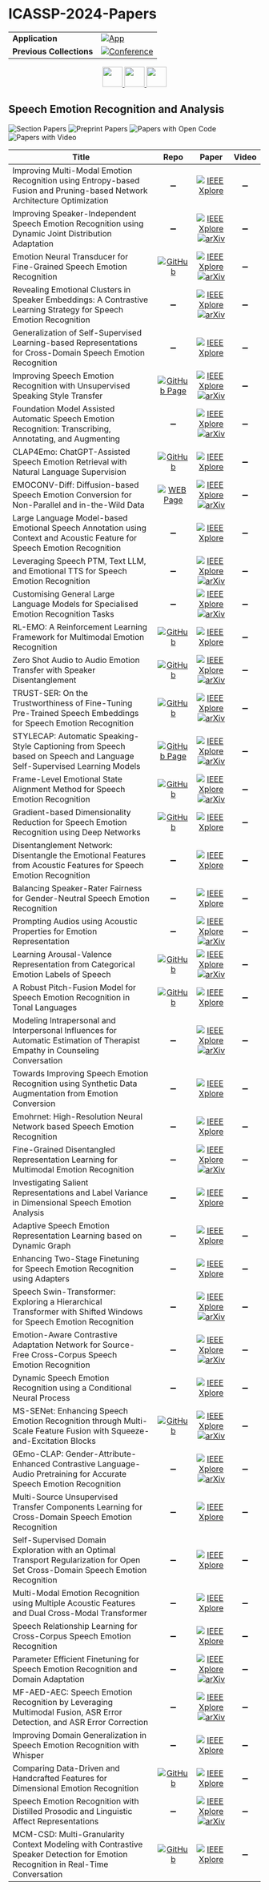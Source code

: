 # ICASSP-2024-Papers

<table>
    <tr>
        <td><strong>Application</strong></td>
        <td>
            <a href="https://huggingface.co/spaces/DmitryRyumin/NewEraAI-Papers" style="float:left;">
                <img src="https://img.shields.io/badge/🤗-NewEraAI--Papers-FFD21F.svg" alt="App" />
            </a>
        </td>
    </tr>
    <tr>
        <td><strong>Previous Collections</strong></td>
        <td>
            <a href="https://github.com/DmitryRyumin/ICASSP-2023-24-Papers/blob/main/README_2023.md">
                <img src="http://img.shields.io/badge/ICASSP-2023-0073AE.svg" alt="Conference">
            </a>
        </td>
    </tr>
</table>

<div align="center">
    <a href="https://github.com/DmitryRyumin/ICASSP-2023-24-Papers/blob/main/sections/2024/main/SPTM-P3.md">
        <img src="https://cdn.jsdelivr.net/gh/DmitryRyumin/NewEraAI-Papers@main/images/left.svg" width="40" alt="" />
    </a>
    <a href="https://github.com/DmitryRyumin/ICASSP-2023-24-Papers/">
        <img src="https://cdn.jsdelivr.net/gh/DmitryRyumin/NewEraAI-Papers@main/images/home.svg" width="40" alt="" />
    </a>
    <a href="https://github.com/DmitryRyumin/ICASSP-2023-24-Papers/blob/main/sections/2024/main/MLSP-L4.md">
        <img src="https://cdn.jsdelivr.net/gh/DmitryRyumin/NewEraAI-Papers@main/images/right.svg" width="40" alt="" />
    </a>
</div>

## Speech Emotion Recognition and Analysis

![Section Papers](https://img.shields.io/badge/Section%20Papers-45-42BA16) ![Preprint Papers](https://img.shields.io/badge/Preprint%20Papers-0-b31b1b) ![Papers with Open Code](https://img.shields.io/badge/Papers%20with%20Open%20Code-0-1D7FBF) ![Papers with Video](https://img.shields.io/badge/Papers%20with%20Video-0-FF0000)

| **Title** | **Repo** | **Paper** | **Video** |
|-----------|:--------:|:---------:|:---------:|
| Improving Multi-Modal Emotion Recognition using Entropy-based Fusion and Pruning-based Network Architecture Optimization | :heavy_minus_sign: | [![IEEE Xplore](https://img.shields.io/badge/IEEE-10447231-E4A42C.svg)](https://ieeexplore.ieee.org/document/10447231) | :heavy_minus_sign: |
| Improving Speaker-Independent Speech Emotion Recognition using Dynamic Joint Distribution Adaptation | :heavy_minus_sign: | [![IEEE Xplore](https://img.shields.io/badge/IEEE-10447452-E4A42C.svg)](https://ieeexplore.ieee.org/document/10447452) <br /> [![arXiv](https://img.shields.io/badge/arXiv-2401.09752-b31b1b.svg)](https://arxiv.org/abs/2401.09752) | :heavy_minus_sign: |
| Emotion Neural Transducer for Fine-Grained Speech Emotion Recognition | [![GitHub](https://img.shields.io/github/stars/ECNU-Cross-Innovation-Lab/ENT?style=flat)](https://github.com/ECNU-Cross-Innovation-Lab/ENT) | [![IEEE Xplore](https://img.shields.io/badge/IEEE-10446974-E4A42C.svg)](https://ieeexplore.ieee.org/document/10446974) <br /> [![arXiv](https://img.shields.io/badge/arXiv-2403.19224-b31b1b.svg)](https://arxiv.org/abs/2403.19224) | :heavy_minus_sign: |
| Revealing Emotional Clusters in Speaker Embeddings: A Contrastive Learning Strategy for Speech Emotion Recognition | :heavy_minus_sign: | [![IEEE Xplore](https://img.shields.io/badge/IEEE-10447060-E4A42C.svg)](https://ieeexplore.ieee.org/document/10447060) <br /> [![arXiv](https://img.shields.io/badge/arXiv-2401.11017-b31b1b.svg)](https://arxiv.org/abs/2401.11017) | :heavy_minus_sign: |
| Generalization of Self-Supervised Learning-based Representations for Cross-Domain Speech Emotion Recognition | :heavy_minus_sign: | [![IEEE Xplore](https://img.shields.io/badge/IEEE-10447678-E4A42C.svg)](https://ieeexplore.ieee.org/document/10447678) | :heavy_minus_sign: |
| Improving Speech Emotion Recognition with Unsupervised Speaking Style Transfer | [![GitHub Page](https://img.shields.io/badge/GitHub-Page-159957.svg)](https://leyuanqu.github.io/EmoAug/) | [![IEEE Xplore](https://img.shields.io/badge/IEEE-10446186-E4A42C.svg)](https://ieeexplore.ieee.org/document/10446186) <br /> [![arXiv](https://img.shields.io/badge/arXiv-2211.08843-b31b1b.svg)](https://arxiv.org/abs/2211.08843) | :heavy_minus_sign: |
| Foundation Model Assisted Automatic Speech Emotion Recognition: Transcribing, Annotating, and Augmenting | :heavy_minus_sign: | [![IEEE Xplore](https://img.shields.io/badge/IEEE-10448130-E4A42C.svg)](https://ieeexplore.ieee.org/document/10448130) <br /> [![arXiv](https://img.shields.io/badge/arXiv-2309.08108-b31b1b.svg)](https://arxiv.org/abs/2309.08108) | :heavy_minus_sign: |
| CLAP4Emo: ChatGPT-Assisted Speech Emotion Retrieval with Natural Language Supervision | [![GitHub](https://img.shields.io/github/stars/boschresearch/soundsee-emo-caps?style=flat)](https://github.com/boschresearch/soundsee-emo-caps) | [![IEEE Xplore](https://img.shields.io/badge/IEEE-10447102-E4A42C.svg)](https://ieeexplore.ieee.org/document/10447102) | :heavy_minus_sign: |
| EMOCONV-Diff: Diffusion-based Speech Emotion Conversion for Non-Parallel and in-the-Wild Data | [![WEB Page](https://img.shields.io/badge/WEB-Page-159957.svg)](https://www.inf.uni-hamburg.de/en/inst/ab/sp/publications/icassp23-emoconvdiff.html) | [![IEEE Xplore](https://img.shields.io/badge/IEEE-10447372-E4A42C.svg)](https://ieeexplore.ieee.org/document/10447372) <br /> [![arXiv](https://img.shields.io/badge/arXiv-2309.07828-b31b1b.svg)](https://arxiv.org/abs/2309.07828) | :heavy_minus_sign: |
| Large Language Model-based Emotional Speech Annotation using Context and Acoustic Feature for Speech Emotion Recognition | :heavy_minus_sign: | [![IEEE Xplore](https://img.shields.io/badge/IEEE-10448316-E4A42C.svg)](https://ieeexplore.ieee.org/document/10448316) | :heavy_minus_sign: |
| Leveraging Speech PTM, Text LLM, and Emotional TTS for Speech Emotion Recognition | :heavy_minus_sign: | [![IEEE Xplore](https://img.shields.io/badge/IEEE-10445906-E4A42C.svg)](https://ieeexplore.ieee.org/document/10445906) <br /> [![arXiv](https://img.shields.io/badge/arXiv-2309.10294-b31b1b.svg)](https://arxiv.org/abs/2309.10294) | :heavy_minus_sign: |
| Customising General Large Language Models for Specialised Emotion Recognition Tasks | :heavy_minus_sign: | [![IEEE Xplore](https://img.shields.io/badge/IEEE-10447044-E4A42C.svg)](https://ieeexplore.ieee.org/document/10447044) <br /> [![arXiv](https://img.shields.io/badge/arXiv-2310.14225-b31b1b.svg)](https://arxiv.org/abs/2310.14225) | :heavy_minus_sign: |
| RL-EMO: A Reinforcement Learning Framework for Multimodal Emotion Recognition | [![GitHub](https://img.shields.io/github/stars/zyh9929/RL-EMO?style=flat)](https://github.com/zyh9929/RL-EMO) | [![IEEE Xplore](https://img.shields.io/badge/IEEE-10446459-E4A42C.svg)](https://ieeexplore.ieee.org/document/10446459) | :heavy_minus_sign: |
| Zero Shot Audio to Audio Emotion Transfer with Speaker Disentanglement | [![GitHub](https://img.shields.io/github/stars/iiscleap/ZEST?style=flat)](https://github.com/iiscleap/ZEST) | [![IEEE Xplore](https://img.shields.io/badge/IEEE-10445962-E4A42C.svg)](https://ieeexplore.ieee.org/document/10445962) <br /> [![arXiv](https://img.shields.io/badge/arXiv-2401.04511-b31b1b.svg)](https://arxiv.org/abs/2401.04511) | :heavy_minus_sign: |
| TRUST-SER: On the Trustworthiness of Fine-Tuning Pre-Trained Speech Embeddings for Speech Emotion Recognition | [![GitHub](https://img.shields.io/github/stars/usc-sail/trust-ser?style=flat)](https://github.com/usc-sail/trust-ser) | [![IEEE Xplore](https://img.shields.io/badge/IEEE-10446616-E4A42C.svg)](https://ieeexplore.ieee.org/document/10446616) <br /> [![arXiv](https://img.shields.io/badge/arXiv-2305.11229-b31b1b.svg)](https://arxiv.org/abs/2305.11229) | :heavy_minus_sign: |
| STYLECAP: Automatic Speaking-Style Captioning from Speech based on Speech and Language Self-Supervised Learning Models | [![GitHub Page](https://img.shields.io/badge/GitHub-Page-159957.svg)](https://ntt-hilab-gensp.github.io/icassp2024stylecap/) | [![IEEE Xplore](https://img.shields.io/badge/IEEE-10445977-E4A42C.svg)](https://ieeexplore.ieee.org/document/10445977) <br /> [![arXiv](https://img.shields.io/badge/arXiv-2311.16509-b31b1b.svg)](https://arxiv.org/abs/2311.16509) | :heavy_minus_sign: |
| Frame-Level Emotional State Alignment Method for Speech Emotion Recognition | [![GitHub](https://img.shields.io/github/stars/ASolitaryMan/HFLEA?style=flat)](https://github.com/ASolitaryMan/HFLEA) | [![IEEE Xplore](https://img.shields.io/badge/IEEE-10446812-E4A42C.svg)](https://ieeexplore.ieee.org/document/10446812) <br /> [![arXiv](https://img.shields.io/badge/arXiv-2312.16383-b31b1b.svg)](https://arxiv.org/abs/2312.16383) | :heavy_minus_sign: |
| Gradient-based Dimensionality Reduction for Speech Emotion Recognition using Deep Networks | [![GitHub](https://img.shields.io/github/stars/hxwangnus/Grad-based-Dim-Red-for-SER?style=flat)](https://github.com/hxwangnus/Grad-based-Dim-Red-for-SER) | [![IEEE Xplore](https://img.shields.io/badge/IEEE-10447616-E4A42C.svg)](https://ieeexplore.ieee.org/document/10447616) | :heavy_minus_sign: |
| Disentanglement Network: Disentangle the Emotional Features from Acoustic Features for Speech Emotion Recognition | :heavy_minus_sign: | [![IEEE Xplore](https://img.shields.io/badge/IEEE-10448044-E4A42C.svg)](https://ieeexplore.ieee.org/document/10448044) | :heavy_minus_sign: |
| Balancing Speaker-Rater Fairness for Gender-Neutral Speech Emotion Recognition | :heavy_minus_sign: | [![IEEE Xplore](https://img.shields.io/badge/IEEE-10447167-E4A42C.svg)](https://ieeexplore.ieee.org/document/10447167) | :heavy_minus_sign: |
| Prompting Audios using Acoustic Properties for Emotion Representation | :heavy_minus_sign: | [![IEEE Xplore](https://img.shields.io/badge/IEEE-10448213-E4A42C.svg)](https://ieeexplore.ieee.org/document/10448213) <br /> [![arXiv](https://img.shields.io/badge/arXiv-2310.02298-b31b1b.svg)](https://arxiv.org/abs/2310.02298) | :heavy_minus_sign: |
| Learning Arousal-Valence Representation from Categorical Emotion Labels of Speech | [![GitHub](https://img.shields.io/github/stars/ETZET/SpeechEmotionAVLearning?style=flat)](https://github.com/ETZET/SpeechEmotionAVLearning) | [![IEEE Xplore](https://img.shields.io/badge/IEEE-10445890-E4A42C.svg)](https://ieeexplore.ieee.org/document/10445890) <br /> [![arXiv](https://img.shields.io/badge/arXiv-2311.14816-b31b1b.svg)](https://arxiv.org/abs/2311.14816) | :heavy_minus_sign: |
| A Robust Pitch-Fusion Model for Speech Emotion Recognition in Tonal Languages | [![GitHub](https://img.shields.io/github/stars/thanhpv2102/ViSEC?style=flat)](https://github.com/thanhpv2102/ViSEC) | [![IEEE Xplore](https://img.shields.io/badge/IEEE-10448373-E4A42C.svg)](https://ieeexplore.ieee.org/document/10448373) | :heavy_minus_sign: |
| Modeling Intrapersonal and Interpersonal Influences for Automatic Estimation of Therapist Empathy in Counseling Conversation | :heavy_minus_sign: | [![IEEE Xplore](https://img.shields.io/badge/IEEE-10447426-E4A42C.svg)](https://ieeexplore.ieee.org/document/10447426) <br /> [![arXiv](https://img.shields.io/badge/arXiv-2310.14178-b31b1b.svg)](https://arxiv.org/abs/2310.14178) | :heavy_minus_sign: |
| Towards Improving Speech Emotion Recognition using Synthetic Data Augmentation from Emotion Conversion | :heavy_minus_sign: | [![IEEE Xplore](https://img.shields.io/badge/IEEE-10445740-E4A42C.svg)](https://ieeexplore.ieee.org/document/10445740) | :heavy_minus_sign: |
| Emohrnet: High-Resolution Neural Network based Speech Emotion Recognition | :heavy_minus_sign: | [![IEEE Xplore](https://img.shields.io/badge/IEEE-10446976-E4A42C.svg)](https://ieeexplore.ieee.org/document/10446976) | :heavy_minus_sign: |
| Fine-Grained Disentangled Representation Learning for Multimodal Emotion Recognition | :heavy_minus_sign: | [![IEEE Xplore](https://img.shields.io/badge/IEEE-10447667-E4A42C.svg)](https://ieeexplore.ieee.org/document/10447667) <br /> [![arXiv](https://img.shields.io/badge/arXiv-2312.13567-b31b1b.svg)](https://arxiv.org/abs/2312.13567) | :heavy_minus_sign: |
| Investigating Salient Representations and Label Variance in Dimensional Speech Emotion Analysis | :heavy_minus_sign: | [![IEEE Xplore](https://img.shields.io/badge/IEEE-10446606-E4A42C.svg)](https://ieeexplore.ieee.org/document/10446606) | :heavy_minus_sign: |
| Adaptive Speech Emotion Representation Learning based on Dynamic Graph | :heavy_minus_sign: | [![IEEE Xplore](https://img.shields.io/badge/IEEE-10447829-E4A42C.svg)](https://ieeexplore.ieee.org/document/10447829) | :heavy_minus_sign: |
| Enhancing Two-Stage Finetuning for Speech Emotion Recognition using Adapters | :heavy_minus_sign: | [![IEEE Xplore](https://img.shields.io/badge/IEEE-10446645-E4A42C.svg)](https://ieeexplore.ieee.org/document/10446645) | :heavy_minus_sign: |
| Speech Swin-Transformer: Exploring a Hierarchical Transformer with Shifted Windows for Speech Emotion Recognition | :heavy_minus_sign: | [![IEEE Xplore](https://img.shields.io/badge/IEEE-10447726-E4A42C.svg)](https://ieeexplore.ieee.org/document/10447726) <br /> [![arXiv](https://img.shields.io/badge/arXiv-2401.10536-b31b1b.svg)](https://arxiv.org/abs/2401.10536) | :heavy_minus_sign: |
| Emotion-Aware Contrastive Adaptation Network for Source-Free Cross-Corpus Speech Emotion Recognition | :heavy_minus_sign: | [![IEEE Xplore](https://img.shields.io/badge/IEEE-10446541-E4A42C.svg)](https://ieeexplore.ieee.org/document/10446541) <br /> [![arXiv](https://img.shields.io/badge/arXiv-2401.12925-b31b1b.svg)](https://arxiv.org/abs/2401.12925) | :heavy_minus_sign: |
| Dynamic Speech Emotion Recognition using a Conditional Neural Process | :heavy_minus_sign: | [![IEEE Xplore](https://img.shields.io/badge/IEEE-10447805-E4A42C.svg)](https://ieeexplore.ieee.org/document/10447805) | :heavy_minus_sign: |
| MS-SENet: Enhancing Speech Emotion Recognition through Multi-Scale Feature Fusion with Squeeze-and-Excitation Blocks | [![GitHub](https://img.shields.io/github/stars/MengboLi/MS-SENet?style=flat)](https://github.com/MengboLi/MS-SENet) | [![IEEE Xplore](https://img.shields.io/badge/IEEE-10447232-E4A42C.svg)](https://ieeexplore.ieee.org/document/10447232) <br /> [![arXiv](https://img.shields.io/badge/arXiv-2312.11974-b31b1b.svg)](https://arxiv.org/abs/2312.11974) | :heavy_minus_sign: |
| GEmo-CLAP: Gender-Attribute-Enhanced Contrastive Language-Audio Pretraining for Accurate Speech Emotion Recognition | :heavy_minus_sign: | [![IEEE Xplore](https://img.shields.io/badge/IEEE-10448394-E4A42C.svg)](https://ieeexplore.ieee.org/document/10448394) <br /> [![arXiv](https://img.shields.io/badge/arXiv-2306.07848-b31b1b.svg)](https://arxiv.org/abs/2306.07848) | :heavy_minus_sign: |
| Multi-Source Unsupervised Transfer Components Learning for Cross-Domain Speech Emotion Recognition | :heavy_minus_sign: | [![IEEE Xplore](https://img.shields.io/badge/IEEE-10446499-E4A42C.svg)](https://ieeexplore.ieee.org/document/10446499) | :heavy_minus_sign: |
| Self-Supervised Domain Exploration with an Optimal Transport Regularization for Open Set Cross-Domain Speech Emotion Recognition | :heavy_minus_sign: | [![IEEE Xplore](https://img.shields.io/badge/IEEE-10447482-E4A42C.svg)](https://ieeexplore.ieee.org/document/10447482) | :heavy_minus_sign: |
| Multi-Modal Emotion Recognition using Multiple Acoustic Features and Dual Cross-Modal Transformer | :heavy_minus_sign: | [![IEEE Xplore](https://img.shields.io/badge/IEEE-10447830-E4A42C.svg)](https://ieeexplore.ieee.org/document/10447830) | :heavy_minus_sign: |
| Speech Relationship Learning for Cross-Corpus Speech Emotion Recognition | :heavy_minus_sign: | [![IEEE Xplore](https://img.shields.io/badge/IEEE-10446440-E4A42C.svg)](https://ieeexplore.ieee.org/document/10446440) | :heavy_minus_sign: |
| Parameter Efficient Finetuning for Speech Emotion Recognition and Domain Adaptation | :heavy_minus_sign: | [![IEEE Xplore](https://img.shields.io/badge/IEEE-10446272-E4A42C.svg)](https://ieeexplore.ieee.org/document/10446272) <br /> [![arXiv](https://img.shields.io/badge/arXiv-2402.11747-b31b1b.svg)](https://arxiv.org/abs/2402.11747) | :heavy_minus_sign: |
| MF-AED-AEC: Speech Emotion Recognition by Leveraging Multimodal Fusion, ASR Error Detection, and ASR Error Correction | :heavy_minus_sign: | [![IEEE Xplore](https://img.shields.io/badge/IEEE-10446548-E4A42C.svg)](https://ieeexplore.ieee.org/document/10446548) <br /> [![arXiv](https://img.shields.io/badge/arXiv-2401.13260-b31b1b.svg)](https://arxiv.org/abs/2401.13260) | :heavy_minus_sign: |
| Improving Domain Generalization in Speech Emotion Recognition with Whisper | :heavy_minus_sign: | [![IEEE Xplore](https://img.shields.io/badge/IEEE-10446997-E4A42C.svg)](https://ieeexplore.ieee.org/document/10446997) | :heavy_minus_sign: |
| Comparing Data-Driven and Handcrafted Features for Dimensional Emotion Recognition | [![GitHub](https://img.shields.io/github/stars/idiap/ICASSP24_Dim_SER?style=flat)](https://github.com/idiap/ICASSP24_Dim_SER) | [![IEEE Xplore](https://img.shields.io/badge/IEEE-10446134-E4A42C.svg)](https://ieeexplore.ieee.org/document/10446134) | :heavy_minus_sign: |
| Speech Emotion Recognition with Distilled Prosodic and Linguistic Affect Representations | :heavy_minus_sign: | [![IEEE Xplore](https://img.shields.io/badge/IEEE-10448505-E4A42C.svg)](https://ieeexplore.ieee.org/document/10448505) <br /> [![arXiv](https://img.shields.io/badge/arXiv-2309.04849-b31b1b.svg)](https://arxiv.org/abs/2309.04849) | :heavy_minus_sign: |
| MCM-CSD: Multi-Granularity Context Modeling with Contrastive Speaker Detection for Emotion Recognition in Real-Time Conversation | [![GitHub](https://img.shields.io/github/stars/WHOISJENNY/MCM-CSD?style=flat)](https://github.com/WHOISJENNY/MCM-CSD) | [![IEEE Xplore](https://img.shields.io/badge/IEEE-10446410-E4A42C.svg)](https://ieeexplore.ieee.org/document/10446410) | :heavy_minus_sign: |
